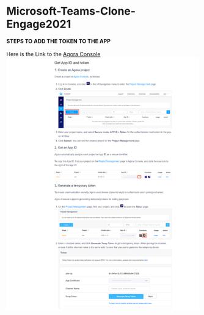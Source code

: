 # Microsoft-Teams-Clone-Engage2021

**STEPS TO ADD THE TOKEN TO THE APP** <br/><br/>
Here is the Link to the [Agora Console](https://dashboard.agora.io/signin/)
![](IMAGES/StepsToAddTheToken.png)
